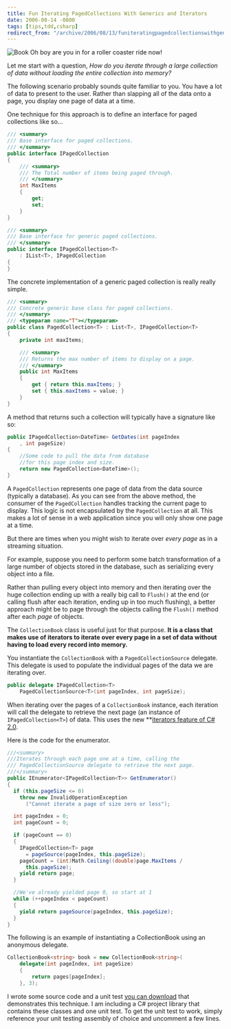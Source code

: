 ```yaml
---
title: Fun Iterating PagedCollections With Generics and Iterators
date: 2006-08-14 -0800
tags: [tips,tdd,csharp]
redirect_from: "/archive/2006/08/13/funiteratingpagedcollectionswithgenericsanditerators.aspx/"
---
```


![Book](https://haacked.com/images/IteratingABookofPagedCollectionsUsingIte_55B/BlankBook_thumb.jpg)
Oh boy are you in for a roller coaster ride now!

Let me start with a question, *How do you iterate through a large
collection of data without loading the entire collection into memory?*

The following scenario probably sounds quite familiar to you. You have a
lot of data to present to the user. Rather than slapping all of the data
onto a page, you display one page of data at a time.

One technique for this approach is to define an interface for paged
collections like so...

```csharp
/// <summary>
/// Base interface for paged collections.
/// </summary>
public interface IPagedCollection
{
    /// <summary>
    /// The Total number of items being paged through.
    /// </summary>
    int MaxItems
    {
        get;
        set;
    }
}

/// <summary>
/// Base interface for generic paged collections.
/// </summary>
public interface IPagedCollection<T> 
    : IList<T>, IPagedCollection
{ 
}
```

The concrete implementation of a generic paged collection is really
really simple.

```csharp
/// <summary>
/// Concrete generic base class for paged collections.
/// </summary>
/// <typeparam name="T"></typeparam>
public class PagedCollection<T> : List<T>, IPagedCollection<T>
{
    private int maxItems;

    /// <summary>
    /// Returns the max number of items to display on a page.
    /// </summary>
    public int MaxItems
    {
        get { return this.maxItems; }
        set { this.maxItems = value; }
    }
}
```

A method that returns such a collection will typically have a signature
like so:

```csharp
public IPagedCollection<DateTime> GetDates(int pageIndex
    , int pageSize)
{
    //Some code to pull the data from database 
    //for this page index and size.
    return new PagedCollection<DateTime>();
}
```

A `PagedCollection` represents one page of data from the data source
(typically a database). As you can see from the above method, the
consumer of the `PagedCollection` handles tracking the current page to
display. This logic is not encapsulated by the `PagedCollection` at all.
This makes a lot of sense in a web application since you will only show
one page at a time.

But there are times when you might wish to iterate over *every page* as
in a streaming situation.

For example, suppose you need to perform some batch transformation of a
large number of objects stored in the database, such as serializing
every object into a file.

Rather than pulling every object into memory and then iterating over the
huge collection ending up with a really big call to `Flush()` at the end
(or calling flush after each iteration, ending up in too much flushing),
a better approach might be to page through the objects calling the
`Flush()` method after each *page* of objects.

The `CollectionBook` class is useful just for that purpose. **It is a
class that makes use of iterators to iterate over every page in a set of
data without having to load every record into memory.**

You instantiate the `CollectionBook` with a `PagedCollectionSource`
delegate. This delegate is used to populate the individual pages of the
data we are iterating over.

```csharp
public delegate IPagedCollection<T> 
    PagedCollectionSource<T>(int pageIndex, int pageSize);
```

When iterating over the pages of a `CollectionBook` instance, each
iteration will call the delegate to retrieve the next page (an instance
of `IPagedCollection<T>`) of data. This uses the new **[iterators
feature of C#
2.0](http://msdn2.microsoft.com/en-us/library/dscyy5s0.aspx "Iterators on MSDN").

Here is the code for the enumerator.

```csharp
///<summary>
///Iterates through each page one at a time, calling the 
/// PagedCollectionSource delegate to retrieve the next page.
///</summary>
public IEnumerator<IPagedCollection<T>> GetEnumerator()
{
  if (this.pageSize <= 0)
    throw new InvalidOperationException
      ("Cannot iterate a page of size zero or less");

  int pageIndex = 0;
  int pageCount = 0;

  if (pageCount == 0)
  {
    IPagedCollection<T> page 
      = pageSource(pageIndex, this.pageSize);
    pageCount = (int)Math.Ceiling((double)page.MaxItems / 
      this.pageSize);
    yield return page;
  }

  //We've already yielded page 0, so start at 1
  while (++pageIndex < pageCount)
  {
    yield return pageSource(pageIndex, this.pageSize);
  }
}
```

The following is an example of instantiating a CollectionBook using an
anonymous delegate.

```csharp
CollectionBook<string> book = new CollectionBook<string>(
    delegate(int pageIndex, int pageSize)
    {
        return pages[pageIndex];
    }, 3);
```

I wrote some source code and a unit test [you can
download](http://tools.veloc-it.com/tabid/58/grm2id/8/Default.aspx "CollectionBook Code Sample")
that demonstrates this technique. I am including a C# project library
that contains these classes and one unit test. To get the unit test to
work, simply reference your unit testing assembly of choice and
uncomment a few lines.
